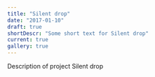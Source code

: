 ```yaml
---
title: "Silent drop"
date: "2017-01-10"
draft: true
shortDescr: "Some short text for Silent drop"
current: true
gallery: true
---
```


Description of project Silent drop
